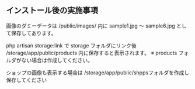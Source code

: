## インストール後の実施事項

画像のダミーデータは
/public/images/ 内に
sample1.jpg 〜 sample6.jpg として保存してあります。

php artisan storage:link
で storage フォルダにリンク後
/storage/app/public/products 内に保存すると表示されます。
※ products フォルダがない場合は作成してください。

ショップの画像も表示する場合は
/storage/app/public/shppsフォルダを作成し保存してください

